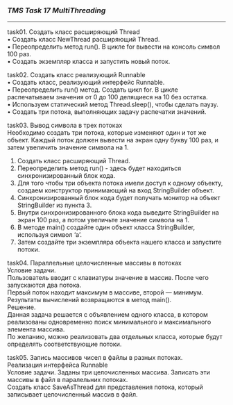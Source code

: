 ### ___TMS Task 17 MultiThreading___
***

task01. Создать класс расширяющий Thread<br>
• Создать класс NewThread расширяющий Thread.<br>
• Переопределить метод run(). В цикле for вывести на консоль символ 100 раз.<br>
• Создать экземпляр класса и запустить новый поток.<br>

task02. Создать класс реализующий Runnable<br>
• Создать класс, реализующий интерфейс Runnable.<br>
• Переопределить run() метод. Создать цикл for. В цикле распечатываем значения от 0 до 100 делящиеся на 10 без остатка.<br>
• Используем статический метод Thread.sleep(), чтобы сделать паузу.<br>
• Создать три потока, выполняющих задачу распечатки значений.<br>

task03. Вывод символа в трех потоках<br>
Необходимо создать три потока, которые изменяют один и тот же объект. Каждый поток должен вывести на экран одну букву 100 раз, и затем увеличить значение символа на 1.<br>
1. Создать класс расширяющий Thread.<br>
2. Переопределить метод run() - здесь будет находиться синхронизированный блок кода.<br>
3. Для того чтобы три объекта потока имели доступ к одному объекту, создаем конструктор принимающий на вход StringBuilder объект.<br>
4. Синхронизированный блок кода будет получать монитор на объект StringBuilder из пункта 3.<br>
5. Внутри синхронизированного блока кода выведите StringBuilder на экран 100 раз, а потом увеличьте значение символа на 1.<br>
6. В методе main() создайте один объект класса StringBuilder, используя символ ‘a’.<br>
7. Затем создайте три экземпляра объекта нашего класса и запустите потоки.

task04. Параллельные целочисленные массивы в потоках<br>
Условие задачи.<br> 
Пользователь вводит с клавиатуры значение в массив. После чего запускаются два потока.<br> 
Первый поток находит максимум в массиве, второй — минимум. Результаты вычислений возвращаются в метод main().<br>
Решение.<br> 
Данная задача решается с объявлением одного класса, в котором реализованы одновременно поиск минимального и максимального элемента массива.<br> 
По желанию, можно реализовать два отдельных класса, которые будут определять соответствующие потоки.

task05.  Запись массивов чисел в файлы в разных потоках.<br>
Реализация интерфейса Runnable<br>
Условие задачи. Заданы три целочисленных массива. Записать эти массивы в файл в паралельних потоках.<br>
Создать класс SaveAsThread для представления потока, который записывает целочисленный массив в файл.

